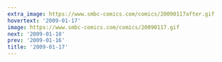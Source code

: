 ```yaml
---
extra_image: https://www.smbc-comics.com/comics/20090117after.gif
hovertext: '2009-01-17'
image: https://www.smbc-comics.com/comics/20090117.gif
next: '2009-01-18'
prev: '2009-01-16'
title: '2009-01-17'
---
```


